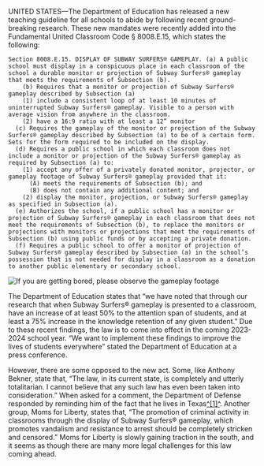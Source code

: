 UNITED STATES—The Department of Education has released a new teaching guideline for all schools to abide by following recent ground-breaking research. These new mandates were recently added into the Fundamental United Classroom Code § 8008.E.15, which states the following:

```
Section 8008.E.15. DISPLAY OF SUBWAY SURFERS® GAMEPLAY. (a) A public school must display in a conspicuous place in each classroom of the school a durable monitor or projection of Subway Surfers® gameplay that meets the requirements of Subsection (b).
    (b) Requires that a monitor or projection of Subway Surfers® gameplay described by Subsection (a)
    (1) include a consistent loop of at least 10 minutes of uninterrupted Subway Surfers® gameplay. Visible to a person with average vision from anywhere in the classroom.
    (2) have a 16:9 ratio with at least a 12” monitor
  (c) Requires the gameplay of the monitor or projection of the Subway Surfers® gameplay described by Subsection (a) to be of a certain form. Sets for the form required to be included on the display.
  (d) Requires a public school in which each classroom does not include a monitor or projection of the Subway Surfers® gameplay as required by Subsection (a) to:
    (1) accept any offer of a privately donated monitor, projector, or gameplay footage of Subway Surfers® gameplay provided that it:
      (A) meets the requirements of Subsection (b); and
      (B) does not contain any additional content; and
    (2) display the monitor, projection, or Subway Surfers® gameplay as specified in Subsection (a).
  (e) Authorizes the school, if a public school has a monitor or projection of Subway Surfers® gameplay in each classroom that does not meet the requirements of Subsection (b), to replace the monitors or projections with monitors or projections that meet the requirements of Subsection (b) using public funds or by accepting a private donation.
  (f) Requires a public school to offer a monitor of projection of Subway Surfers® gameplay described by Subsection (a) in the school’s possession that is not needed for display in a classroom as a donation to another public elementary or secondary school.
```

![If you are getting bored, please observe the gameplay footage](/article_images/subway-surfers/gameplay.gif)

The Department of Education states that “we have noted that through our research that when Subway Surfers® gameplay is presented to a classroom, have an increase of at least 50% to the attention span of students, and at least a 75% increase in the knowledge retention of any given student.” Due to these recent findings, the law is to come into effect in the coming 2023-2024 school year. “We want to implement these findings to improve the lives of students everywhere” stated the Department of Education at a press conference.

However, there are some opposed to the new act. Some, like Anthony Bekner, state that, “The law, in its current state, is completely and utterly totalitarian. I cannot believe that any such law has even been taken into consideration.” When asked for a comment, the Department of Defense responded by reminding him of the fact that he lives in Texas[^\[1\]^](https://capitol.texas.gov/tlodocs/88R/analysis/html/SB01515I.htm). Another group, Moms for Liberty, states that, “The promotion of criminal activity in classrooms through the display of Subway Surfers® gameplay, which promotes vandalism and resistance to arrest should be completely stricken and censored.” Moms for Liberty is slowly gaining traction in the south, and it seems as though there are many more legal challenges for this law coming ahead.

